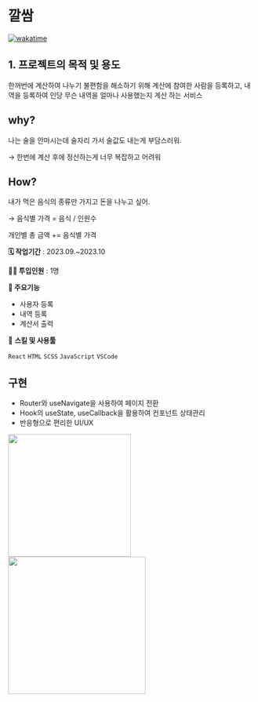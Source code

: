 # 깔쌈
[![wakatime](https://wakatime.com/badge/user/3139f85d-cd94-475f-81f8-a1415605f810/project/ba1e7132-815c-4720-8a6c-9b80a69923c3.svg)](https://wakatime.com/badge/user/3139f85d-cd94-475f-81f8-a1415605f810/project/ba1e7132-815c-4720-8a6c-9b80a69923c3)

## 1. 프로젝트의 목적 및 용도
 한꺼번에 계산하여 나누기 불편함을 해소하기 위해 계산에 참여한 사람을 등록하고, 내역을 등록하여 인당 무슨 내역을 얼마나 사용했는지 계산 하는 서비스


## why?

나는 술을 안마시는데 술자리 가서 술값도 내는게 부담스러워.

→ 한번에 계산 후에 정산하는게 너무 복잡하고 어려워

## How?

내가 먹은 음식의 종류만 가지고 돈을 나누고 싶어.

→ 음식별 가격 = 음식 / 인원수 

개인별 총 금액 += 음식별 가격


**🗓️ 작업기간** : 2023.09.~2023.10

**👨‍💻 투입인원** : 1명

**📒 주요기능**

- 사용자 등록
- 내역 등록
- 계산서 출력

🌱 **스킬 및 사용툴**

`React` `HTML` `SCSS` `JavaScript` `VSCode`


## 구현

- Router와 useNavigate을 사용하여 페이지 전환
- Hook의 useState, useCallback을 활용하여 컨포넌트 상태관리
- 반응형으로 편리한 UI/UX


<img src="https://github.com/danikaaa/kkalssam/assets/82324322/61ac597d-3971-46ed-a040-0d85189f1748" width="250" />
<img src="https://github.com/danikaaa/kkalssam/assets/82324322/fbe526e8-d441-43bd-8404-37f4d50a5cac" width="280" />

